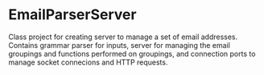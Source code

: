 # EmailParserServer

Class project for creating server to manage a set of email addresses. Contains grammar parser for inputs, server for managing the email groupings and functions performed on groupings, and connection ports to manage socket connecions and HTTP requests.
